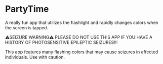 # PartyTime
A really fun app that utilizes the flashlight and rapidly changes colors when the screen is tapped.

⚠️SEIZURE WARNING⚠️
PLEASE DO NOT USE THIS APP IF YOU HAVE A HISTORY OF PHOTOSENSITIVE EPILEPTIC SEIZURES!!!

This app features many flashing colors that may cause seizures in affected individuals. 
Use with caution.
